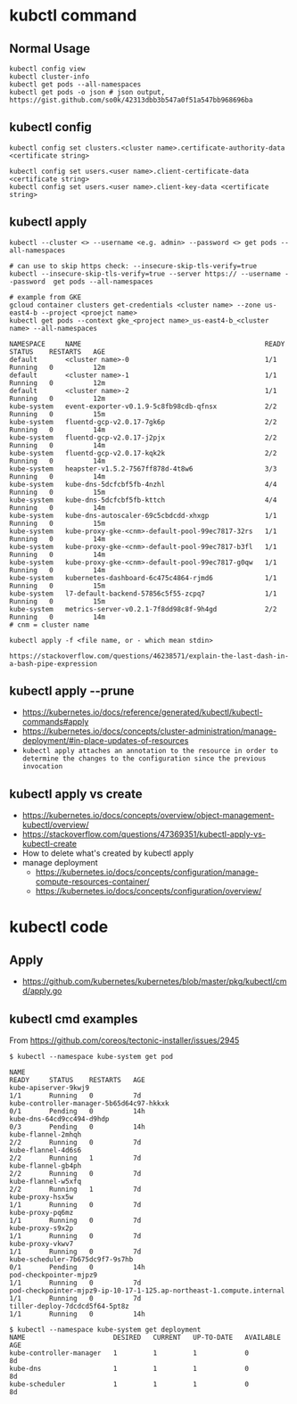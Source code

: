 # kubctl command
## Normal Usage

```
kubectl config view
kubectl cluster-info
kubectl get pods --all-namespaces
kubectl get pods -o json # json output, https://gist.github.com/so0k/42313dbb3b547a0f51a547bb968696ba
```

## kubectl config
```
kubectl config set clusters.<cluster name>.certificate-authority-data <certificate string>

kubectl config set users.<user name>.client-certificate-data <certificate string>
kubectl config set users.<user name>.client-key-data <certificate string>
```

## kubectl apply
```
kubectl --cluster <> --username <e.g. admin> --password <> get pods --all-namespaces

# can use to skip https check: --insecure-skip-tls-verify=true
kubectl --insecure-skip-tls-verify=true --server https:// --username --password  get pods --all-namespaces

# example from GKE
gcloud container clusters get-credentials <cluster name> --zone us-east4-b --project <proejct name>
kubectl get pods --context gke_<project name>_us-east4-b_<cluster name> --all-namespaces

NAMESPACE     NAME                                              READY     STATUS    RESTARTS   AGE
default       <cluster name>-0                                  1/1       Running   0          12m
default       <cluster name>-1                                  1/1       Running   0          12m
default       <cluster name>-2                                  1/1       Running   0          12m
kube-system   event-exporter-v0.1.9-5c8fb98cdb-qfnsx            2/2       Running   0          15m
kube-system   fluentd-gcp-v2.0.17-7gk6p                         2/2       Running   0          14m
kube-system   fluentd-gcp-v2.0.17-j2pjx                         2/2       Running   0          14m
kube-system   fluentd-gcp-v2.0.17-kqk2k                         2/2       Running   0          14m
kube-system   heapster-v1.5.2-7567ff878d-4t8w6                  3/3       Running   0          14m
kube-system   kube-dns-5dcfcbf5fb-4nzhl                         4/4       Running   0          15m
kube-system   kube-dns-5dcfcbf5fb-kttch                         4/4       Running   0          14m
kube-system   kube-dns-autoscaler-69c5cbdcdd-xhxgp              1/1       Running   0          15m
kube-system   kube-proxy-gke-<cnm>-default-pool-99ec7817-32rs   1/1       Running   0          14m
kube-system   kube-proxy-gke-<cnm>-default-pool-99ec7817-b3fl   1/1       Running   0          14m
kube-system   kube-proxy-gke-<cnm>-default-pool-99ec7817-g0qw   1/1       Running   0          14m
kube-system   kubernetes-dashboard-6c475c4864-rjmd6             1/1       Running   0          15m
kube-system   l7-default-backend-57856c5f55-zcpq7               1/1       Running   0          15m
kube-system   metrics-server-v0.2.1-7f8dd98c8f-9h4gd            2/2       Running   0          14m
# cnm = cluster name
```

```
kubectl apply -f <file name, or - which mean stdin>

https://stackoverflow.com/questions/46238571/explain-the-last-dash-in-a-bash-pipe-expression
```
## kubectl apply --prune
* https://kubernetes.io/docs/reference/generated/kubectl/kubectl-commands#apply
* https://kubernetes.io/docs/concepts/cluster-administration/manage-deployment/#in-place-updates-of-resources
* ```kubectl apply attaches an annotation to the resource in order to determine the changes to the configuration since the previous invocation```

## kubectl apply vs create
* https://kubernetes.io/docs/concepts/overview/object-management-kubectl/overview/
* https://stackoverflow.com/questions/47369351/kubectl-apply-vs-kubectl-create
* How to delete what's created by kubectl apply
* manage deployment
  * https://kubernetes.io/docs/concepts/configuration/manage-compute-resources-container/
  * https://kubernetes.io/docs/concepts/configuration/overview/

# kubectl code
## Apply
* https://github.com/kubernetes/kubernetes/blob/master/pkg/kubectl/cmd/apply.go

## kubectl cmd examples
From https://github.com/coreos/tectonic-installer/issues/2945
```
$ kubectl --namespace kube-system get pod

NAME                                                                    READY     STATUS    RESTARTS   AGE
kube-apiserver-9kwj9                                                    1/1       Running   0          7d
kube-controller-manager-5b65d64c97-hkkxk                                0/1       Pending   0          14h
kube-dns-64cd9cc494-d9hdp                                               0/3       Pending   0          14h
kube-flannel-2mhqh                                                      2/2       Running   0          7d
kube-flannel-4d6s6                                                      2/2       Running   1          7d
kube-flannel-gb4ph                                                      2/2       Running   0          7d
kube-flannel-w5xfq                                                      2/2       Running   1          7d
kube-proxy-hsx5w                                                        1/1       Running   0          7d
kube-proxy-pq6mz                                                        1/1       Running   0          7d
kube-proxy-s9x2p                                                        1/1       Running   0          7d
kube-proxy-vkwv7                                                        1/1       Running   0          7d
kube-scheduler-7b675dc9f7-9s7hb                                         0/1       Pending   0          14h
pod-checkpointer-mjpz9                                                  1/1       Running   0          7d
pod-checkpointer-mjpz9-ip-10-17-1-125.ap-northeast-1.compute.internal   1/1       Running   0          7d
tiller-deploy-7dcdcd5f64-5pt8z                                          1/1       Running   0          14h

$ kubectl --namespace kube-system get deployment              
NAME                      DESIRED   CURRENT   UP-TO-DATE   AVAILABLE   AGE
kube-controller-manager   1         1         1            0           8d
kube-dns                  1         1         1            0           8d
kube-scheduler            1         1         1            0           8d
```
